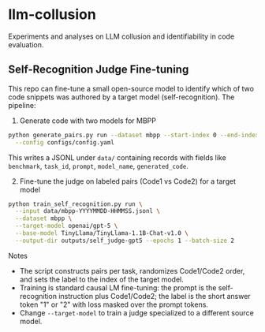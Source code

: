 # llm-collusion
Experiments and analyses on LLM collusion and identifiability in code evaluation.

## Self-Recognition Judge Fine-tuning

This repo can fine-tune a small open-source model to identify which of two code snippets was authored by a target model (self-recognition). The pipeline:

1) Generate code with two models for MBPP

```bash
python generate_pairs.py run --dataset mbpp --start-index 0 --end-index 200 \
  --config configs/config.yaml
```

This writes a JSONL under `data/` containing records with fields like `benchmark`, `task_id`, `prompt`, `model_name`, `generated_code`.

2) Fine-tune the judge on labeled pairs (Code1 vs Code2) for a target model

```bash
python train_self_recognition.py run \
  --input data/mbpp-YYYYMMDD-HHMMSS.jsonl \
  --dataset mbpp \
  --target-model openai/gpt-5 \
  --base-model TinyLlama/TinyLlama-1.1B-Chat-v1.0 \
  --output-dir outputs/self_judge-gpt5 --epochs 1 --batch-size 2
```

Notes
- The script constructs pairs per task, randomizes Code1/Code2 order, and sets the label to the index of the target model.
- Training is standard causal LM fine-tuning: the prompt is the self-recognition instruction plus Code1/Code2; the label is the short answer token "1" or "2" with loss masked over the prompt tokens.
- Change `--target-model` to train a judge specialized to a different source model.
